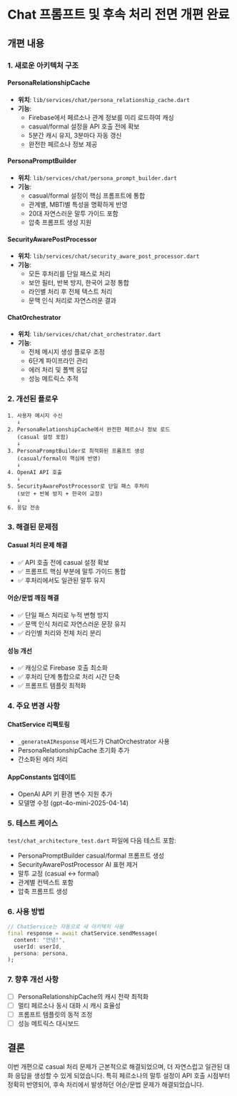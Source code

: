 # Chat 프롬프트 및 후속 처리 전면 개편 완료

## 개편 내용

### 1. 새로운 아키텍처 구조

#### PersonaRelationshipCache
- **위치**: `lib/services/chat/persona_relationship_cache.dart`
- **기능**: 
  - Firebase에서 페르소나 관계 정보를 미리 로드하여 캐싱
  - casual/formal 설정을 API 호출 전에 확보
  - 5분간 캐시 유지, 3분마다 자동 갱신
  - 완전한 페르소나 정보 제공

#### PersonaPromptBuilder
- **위치**: `lib/services/chat/persona_prompt_builder.dart`
- **기능**:
  - casual/formal 설정이 핵심 프롬프트에 통합
  - 관계별, MBTI별 특성을 명확하게 반영
  - 20대 자연스러운 말투 가이드 포함
  - 압축 프롬프트 생성 지원

#### SecurityAwarePostProcessor
- **위치**: `lib/services/chat/security_aware_post_processor.dart`
- **기능**:
  - 모든 후처리를 단일 패스로 처리
  - 보안 필터, 반복 방지, 한국어 교정 통합
  - 라인별 처리 후 전체 텍스트 처리
  - 문맥 인식 처리로 자연스러운 결과

#### ChatOrchestrator
- **위치**: `lib/services/chat/chat_orchestrator.dart`
- **기능**:
  - 전체 메시지 생성 플로우 조정
  - 6단계 파이프라인 관리
  - 에러 처리 및 폴백 응답
  - 성능 메트릭스 추적

### 2. 개선된 플로우

```
1. 사용자 메시지 수신
   ↓
2. PersonaRelationshipCache에서 완전한 페르소나 정보 로드
   (casual 설정 포함)
   ↓
3. PersonaPromptBuilder로 최적화된 프롬프트 생성
   (casual/formal이 핵심에 반영)
   ↓
4. OpenAI API 호출
   ↓
5. SecurityAwarePostProcessor로 단일 패스 후처리
   (보안 + 반복 방지 + 한국어 교정)
   ↓
6. 응답 전송
```

### 3. 해결된 문제점

#### Casual 처리 문제 해결
- ✅ API 호출 전에 casual 설정 확보
- ✅ 프롬프트 핵심 부분에 말투 가이드 통합
- ✅ 후처리에서도 일관된 말투 유지

#### 어순/문법 깨짐 해결
- ✅ 단일 패스 처리로 누적 변형 방지
- ✅ 문맥 인식 처리로 자연스러운 문장 유지
- ✅ 라인별 처리와 전체 처리 분리

#### 성능 개선
- ✅ 캐싱으로 Firebase 호출 최소화
- ✅ 후처리 단계 통합으로 처리 시간 단축
- ✅ 프롬프트 템플릿 최적화

### 4. 주요 변경 사항

#### ChatService 리팩토링
- `_generateAIResponse` 메서드가 ChatOrchestrator 사용
- PersonaRelationshipCache 초기화 추가
- 간소화된 에러 처리

#### AppConstants 업데이트
- OpenAI API 키 환경 변수 지원 추가
- 모델명 수정 (gpt-4o-mini-2025-04-14)

### 5. 테스트 케이스

`test/chat_architecture_test.dart` 파일에 다음 테스트 포함:
- PersonaPromptBuilder casual/formal 프롬프트 생성
- SecurityAwarePostProcessor AI 표현 제거
- 말투 교정 (casual ↔ formal)
- 관계별 컨텍스트 포함
- 압축 프롬프트 생성

### 6. 사용 방법

```dart
// ChatService는 자동으로 새 아키텍처 사용
final response = await chatService.sendMessage(
  content: "안녕!",
  userId: userId,
  persona: persona,
);
```

### 7. 향후 개선 사항

- [ ] PersonaRelationshipCache의 캐시 전략 최적화
- [ ] 멀티 페르소나 동시 대화 시 캐시 효율성
- [ ] 프롬프트 템플릿의 동적 조정
- [ ] 성능 메트릭스 대시보드

## 결론

이번 개편으로 casual 처리 문제가 근본적으로 해결되었으며, 더 자연스럽고 일관된 대화 응답을 생성할 수 있게 되었습니다. 특히 페르소나의 말투 설정이 API 호출 시점부터 정확히 반영되어, 후속 처리에서 발생하던 어순/문법 문제가 해결되었습니다.